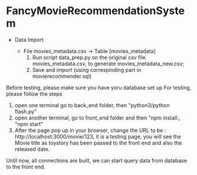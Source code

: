 # FancyMovieRecommendationSystem
- Data Import

  - File movies_metadata.csv -> Table [movies_metadata]
    1. Run script data_prep.py on the original csv file movies_metadata.csv, to generate movies_metadata_new.csv;
    2. Save and import (using correspinding part in movierecommender.sql)
    
Before testing, please make sure you have yoru database set up
For testing, please follow the steps
1. open one terminal go to back_end folder, then "python3/python flash.py"
2. open another terminal, go to front_end folder and then "npm install:, "npm start"
3. After the page pop up in your browser, change the URL to be : http://localhost:3000/movie/123, it is a testing page, you will see the Movie title as toystory has been passed to the front end and also the released date.

Until now, all connections are built, we can start query data from database to the front end.



